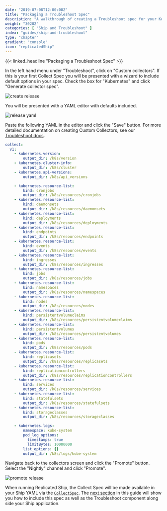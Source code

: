 ```yaml
---
date: "2019-07-08T12:00:00Z"
title: "Packaging a Troubleshoot Spec"
description: "A walkthrough of creating a Troubleshoot spec for your Kubernetes Ship application."
weight: "30202"
categories: [ "Ship and Troubleshoot" ]
index: "guides/ship-and-troubleshoot"
type: "chapter"
gradient: "console"
icon: "replicatedShip"
---
```


{{< linked_headline "Packaging a Troubleshoot Spec" >}}

In the left hand menu under "Troubleshoot", click on "Custom collectors". If this is your first Collect Spec you will be presented with a wizard to include default options in your spec. Check the box for "Kubernetes" and click "Generate collector spec".

![create release](/images/guides/ship-and-troubleshoot/create-release.png)

You will be presented with a YAML editor with defaults included.

![release yaml](/images/guides/ship-and-troubleshoot/release-yaml.png)

Paste the following YAML in the editor and click the "Save" button. For more detailed documentation on creating Custom Collectors, see our [Troubleshoot docs](/docs/troubleshoot/getting-started/creating-collectors/).


```yaml
collect:
  v1:
    - kubernetes.version:
        output_dir: /k8s/version
    - kubernetes.cluster-info:
        output_dir: /k8s/cluster
    - kubernetes.api-versions:
        output_dir: /k8s/api_versions

    - kubernetes.resource-list:
        kind: cronjobs
        output_dir: /k8s/resources/cronjobs
    - kubernetes.resource-list:
        kind: daemonsets
        output_dir: /k8s/resources/daemonsets
    - kubernetes.resource-list:
        kind: deployments
        output_dir: /k8s/resources/deployments
    - kubernetes.resource-list:
        kind: endpoints
        output_dir: /k8s/resources/endpoints
    - kubernetes.resource-list:
        kind: events
        output_dir: /k8s/resources/events
    - kubernetes.resource-list:
        kind: ingresses
        output_dir: /k8s/resources/ingresses
    - kubernetes.resource-list:
        kind: jobs
        output_dir: /k8s/resources/jobs
    - kubernetes.resource-list:
        kind: namespaces
        output_dir: /k8s/resources/namespaces
    - kubernetes.resource-list:
        kind: nodes
        output_dir: /k8s/resources/nodes
    - kubernetes.resource-list:
        kind: persistentvolumeclaims
        output_dir: /k8s/resources/persistentvolumeclaims
    - kubernetes.resource-list:
        kind: persistentvolumes
        output_dir: /k8s/resources/persistentvolumes
    - kubernetes.resource-list:
        kind: pods
        output_dir: /k8s/resources/pods
    - kubernetes.resource-list:
        kind: replicasets
        output_dir: /k8s/resources/replicasets
    - kubernetes.resource-list:
        kind: replicationcontrollers
        output_dir: /k8s/resources/replicationcontrollers
    - kubernetes.resource-list:
        kind: services
        output_dir: /k8s/resources/services
    - kubernetes.resource-list:
        kind: statefulsets
        output_dir: /k8s/resources/statefulsets
    - kubernetes.resource-list:
        kind: storageclasses
        output_dir: /k8s/resources/storageclasses

    - kubernetes.logs:
        namespace: kube-system
        pod_log_options:
          timestamps: true
          limitBytes: 10000000
        list_options: {}
        output_dir: /k8s/logs/kube-system
```

Navigate back to the collectors screen and click the "Promote" button. Select the "Nightly" channel and click "Promote".

![promote release](/images/guides/ship-and-troubleshoot/promote-release.png)

When running Replicated Ship, the Collect Spec will be made available in your Ship YAML via the [`CollectSpec`](/docs/ship/template-functions/template-types/#collectspec). The [next section](/guides/ship-and-troubleshoot/distribute-your-spec/) in this guide will show you how to include this spec as well as the Troubleshoot component along side your Ship application.
